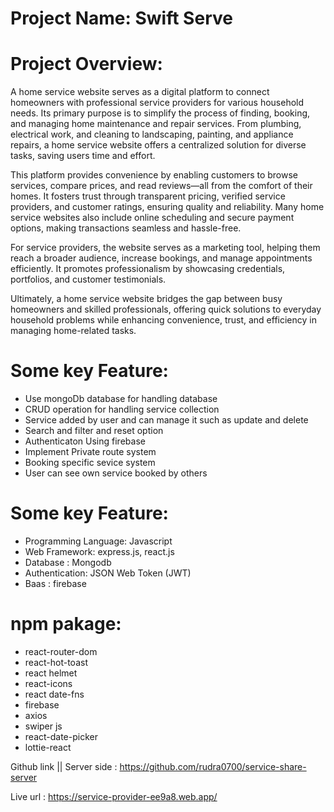 # Project Name: Swift Serve
# Project Overview:
A home service website serves as a digital platform to connect homeowners with professional service providers for various household needs. Its primary purpose is to simplify the process of finding, booking, and managing home maintenance and repair services. From plumbing, electrical work, and cleaning to landscaping, painting, and appliance repairs, a home service website offers a centralized solution for diverse tasks, saving users time and effort.

This platform provides convenience by enabling customers to browse services, compare prices, and read reviews—all from the comfort of their homes. It fosters trust through transparent pricing, verified service providers, and customer ratings, ensuring quality and reliability. Many home service websites also include online scheduling and secure payment options, making transactions seamless and hassle-free.

For service providers, the website serves as a marketing tool, helping them reach a broader audience, increase bookings, and manage appointments efficiently. It promotes professionalism by showcasing credentials, portfolios, and customer testimonials.

Ultimately, a home service website bridges the gap between busy homeowners and skilled professionals, offering quick solutions to everyday household problems while enhancing convenience, trust, and efficiency in managing home-related tasks.

# Some key Feature: 
- Use mongoDb database for handling  database
- CRUD operation for handling service collection
- Service added by user and can manage it such as update and delete
- Search and filter and reset option
- Authenticaton Using firebase
- Implement Private route system
- Booking specific sevice system
- User can see own service booked by others

# Some key Feature:
 - Programming Language: Javascript
 - Web Framework: express.js, react.js
 - Database : Mongodb
 - Authentication: JSON Web Token (JWT)
 - Baas : firebase

# npm  pakage: 
- react-router-dom
- react-hot-toast
- react helmet
- react-icons
- react date-fns
- firebase
- axios
- swiper js
- react-date-picker
- lottie-react

Github link || Server side : https://github.com/rudra0700/service-share-server

Live url : https://service-provider-ee9a8.web.app/
